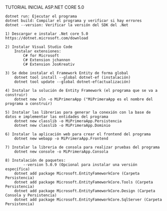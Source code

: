 TUTORIAL INICIAL ASP.NET CORE 5.0

    dotnet run: Ejecutar el programa
    dotnet build: Compilar el programa y verificar si hay errores
    dotnet --version: Verificar la versión del SDK del .Net

    1) Descargar e instalar .Net core 5.0 https://dotnet.microsoft.com/download

    2) Instalar Visual Studio Code
        Instalar extensiones:
            C# for Microsoft
            C# Extension jchannon
            C# Extension JosKreativ

    3) Se debe instalar el Framework Entity de forma global
        dotnet tool install --global dotnet-ef (instalación)
        dotnet tool update --global dotnet-ef(actualización)

    4) Instalar la solución de Entity Framework (el programa que se va a construir)
        dotnet new sln -o MiPrimeraApp ("MiPrimeraApp es el nombre del programa a construir)

    5) Instalar las librerias para generar la conexión con la base de datos e implementar las entidades del programa
        dotnet new classlib -o MiPrimeraApp.Persistencia
        dotnet new classlib -o MiPrimeraApp.Dominio

    6) Instalar la aplicación web para crear el frontend del programa
        dotnet new webapp -o MiPrimeraApp.Frontend

    7) Instalar la libreria de consola para realizar pruebas del programa
        dotnet new console -o MiPrimeraApp.Consola
    
    8) Instalación de paquetes:
            --version 5.0.9 (Opcional para instalar una versión específica)
        dotnet add package Microsoft.EntityFameworkCore (Carpeta Persistencia)
        dotnet add package Microsoft.EntityFameworkCore.Tools (Carpeta Persistencia)
        dotnet add package Microsoft.EntityFameworkCore.Design (Carpeta Consola y Persistencia)
        dotnet add package Microsoft.EntityFameworkCore.SqlServer (Carpeta Persistencia)